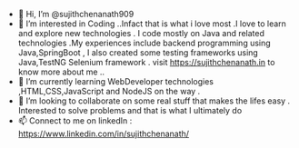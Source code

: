 - 👋 Hi, I’m @sujithchenanath909
- 👀 I’m interested in Coding ..Infact that is what i love most .I love to learn and explore new technologies .
  I code mostly on Java and related technologies .My experiences include backend programming using Java,SpringBoot , I also created some testing frameworks using 
  Java,TestNG Selenium framework .
  visit https://sujithchenanath.in to know more about me ..
- 🌱 I’m currently learning WebDeveloper technologies ,HTML,CSS,JavaScript and NodeJS on the way .
- 💞️ I’m looking to collaborate on some real stuff that makes the lifes easy . Interested to solve problems and that is what I ultimately do 
- 📫 Connect to me on linkedIn : https://www.linkedin.com/in/sujithchenanath/

<!---
sujithchenanath909/sujithchenanath909 is a ✨ special ✨ repository because its `README.md` (this file) appears on your GitHub profile.
You can click the Preview link to take a look at your changes.
--->

